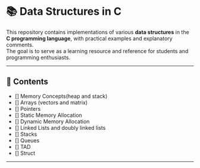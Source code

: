 # 📚 Data Structures in C

This repository contains implementations of various **data structures** in the **C programming language**, with practical examples and explanatory comments.  
The goal is to serve as a learning resource and reference for students and programming enthusiasts.

---

## 🔹 Contents

- [] Memory Concepts(heap and stack)
- [] Arrays (vectors and matrix)  
- [] Pointers
- [] Static Memory Allocation
- [] Dynamic Memory Allocation  
- [] Linked Lists and doubly linked lists
- [] Stacks  
- [] Queues  
- [] TAD
- [] Struct


----

